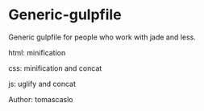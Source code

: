 Generic-gulpfile
================

Generic gulpfile for people who work with jade and less. 

html: minification

css: minification and concat

js: uglify and concat


Author: tomascaslo
